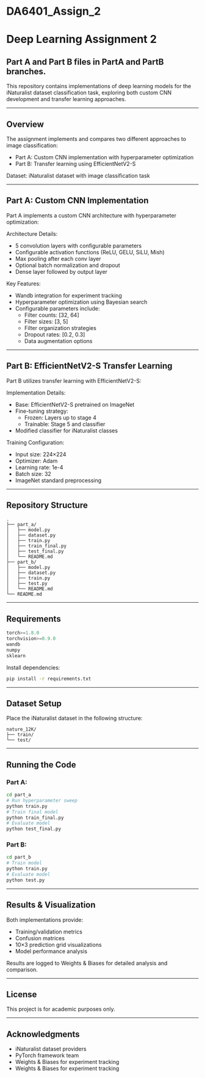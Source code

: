 # DA6401_Assign_2
# Deep Learning Assignment 2
## Part A and Part B files in PartA and PartB branches.
This repository contains implementations of deep learning models for the iNaturalist dataset classification task, exploring both custom CNN development and transfer learning approaches.

---

## Overview

The assignment implements and compares two different approaches to image classification:
- Part A: Custom CNN implementation with hyperparameter optimization
- Part B: Transfer learning using EfficientNetV2-S

Dataset: iNaturalist dataset with image classification task

---

## Part A: Custom CNN Implementation

Part A implements a custom CNN architecture with hyperparameter optimization:

Architecture Details:
- 5 convolution layers with configurable parameters
- Configurable activation functions (ReLU, GELU, SiLU, Mish)
- Max pooling after each conv layer
- Optional batch normalization and dropout
- Dense layer followed by output layer

Key Features:
- Wandb integration for experiment tracking
- Hyperparameter optimization using Bayesian search
- Configurable parameters include:
  - Filter counts: [32, 64]
  - Filter sizes: [3, 5]
  - Filter organization strategies
  - Dropout rates: [0.2, 0.3]
  - Data augmentation options

---

## Part B: EfficientNetV2-S Transfer Learning

Part B utilizes transfer learning with EfficientNetV2-S:

Implementation Details:
- Base: EfficientNetV2-S pretrained on ImageNet
- Fine-tuning strategy:
  - Frozen: Layers up to stage 4
  - Trainable: Stage 5 and classifier
- Modified classifier for iNaturalist classes

Training Configuration:
- Input size: 224×224
- Optimizer: Adam
- Learning rate: 1e-4
- Batch size: 32
- ImageNet standard preprocessing

---

## Repository Structure

```
.
├── part_a/
│   ├── model.py
│   ├── dataset.py
│   ├── train.py
│   ├── train_final.py
│   ├── test_final.py
│   └── README.md
├── part_b/
│   ├── model.py
│   ├── dataset.py
│   ├── train.py
│   ├── test.py
│   └── README.md
└── README.md
```

---

## Requirements

```python
torch>=1.8.0
torchvision>=0.9.0
wandb
numpy
sklearn
```

Install dependencies:
```bash
pip install -r requirements.txt
```

---

## Dataset Setup

Place the iNaturalist dataset in the following structure:
```
nature_12K/
├── train/
└── test/
```

---

## Running the Code

### Part A:
```bash
cd part_a
# Run hyperparameter sweep
python train.py
# Train final model
python train_final.py
# Evaluate model
python test_final.py
```

### Part B:
```bash
cd part_b
# Train model
python train.py
# Evaluate model
python test.py
```

---

## Results & Visualization

Both implementations provide:
- Training/validation metrics
- Confusion matrices
- 10×3 prediction grid visualizations
- Model performance analysis

Results are logged to Weights & Biases for detailed analysis and comparison.

---

## License

This project is for academic purposes only.

---

## Acknowledgments

- iNaturalist dataset providers
- PyTorch framework team
- Weights & Biases for experiment tracking
- Weights & Biases for experiment tracking
